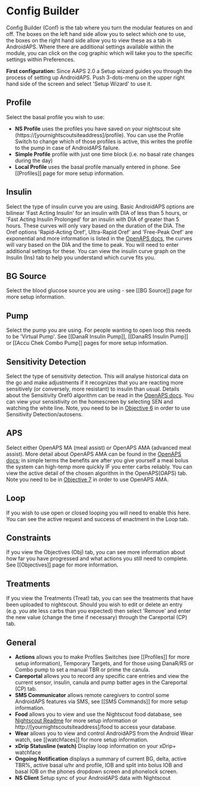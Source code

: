 # Config Builder

Config Builder (Conf) is the tab where you turn the modular features on and off. The boxes on the left hand side allow you to select which one to use, the boxes on the right hand side allow you to view these as a tab in AndroidAPS. Where there are additional settings available within the module, you can click on the cog graphic which will take you to the specific settings within Preferences.

**First configuration:** Since AAPS 2.0 a Setup wizard guides you through the process of setting up AndroidAPS. Push 3-dots-menu on the upper right hand side of the screen and select 'Setup Wizard' to use it.

## Profile

Select the basal profile you wish to use:

* **NS Profile** uses the profiles you have saved on your nightscout site (https://[yournightscoutsiteaddress]/profile). You can use the Profile Switch to change which of those profiles is active, this writes the profile to the pump in case of AndroidAPS failure.
* **Simple Profile** profile with just one time block (i.e. no basal rate changes during the day)
* **Local Profile** uses the basal profile manually entered in phone. See [[Profiles]] page for more setup information.

## Insulin

Select the type of insulin curve you are using. Basic AndroidAPS options are bilinear 'Fast Acting Insulin' for an insulin with DIA of less than 5 hours, or 'Fast Acting Insulin Prolonged' for an insulin with DIA of greater than 5 hours. These curves will only vary based on the duration of the DIA. The Oref options 'Rapid-Acting Oref', Ultra-Rapid Oref' and 'Free-Peak Oref' are exponential and more information is listed in the [OpenAPS docs](http://openaps.readthedocs.io/en/latest/docs/While%20You%20Wait%20For%20Gear/understanding-insulin-on-board-calculations.html#understanding-the-new-iob-curves-based-on-exponential-activity-curves), the curves will vary based on the DIA and the time to peak. You will need to enter additional settings for these. You can view the insulin curve graph on the Insulin (Ins) tab to help you understand which curve fits you.

## BG Source

Select the blood glucose source you are using - see [[BG Source]] page for more setup information.

## Pump

Select the pump you are using. For people wanting to open loop this needs to be 'Virtual Pump'. See [[DanaR Insulin Pump]], [[DanaRS Insulin Pump]] or [[Accu Chek Combo Pump]] pages for more setup information.

## Sensitivity Detection

Select the type of sensitivity detection. This will analyse historical data on the go and make adjustments if it recognizes that you are reacting more sensitively (or conversely, more resistant) to insulin than usual. Details about the Sensitivity Oref0 algorithm can be read in the [OpenAPS docs](http://openaps.readthedocs.io/en/latest/docs/walkthrough/phase-4/advanced-features.html#auto-sensitivity-mode). You can view your sensistivity on the homescreen by selecting SEN and watching the white line. Note, you need to be in [Objective 6](../Usage/Objectives) in order to use Sensitivity Detection/autosens.

## APS

Select either OpenAPS MA (meal assist) or OpenAPS AMA (advanced meal assist). More detail about OpenAPS AMA can be found in the [OpenAPS docs](http://openaps.readthedocs.io/en/latest/docs/Customize-Iterate/autosens.html#advanced-meal-assist-or-ama); in simple terms the benefits are after you give yourself a meal bolus the system can high-temp more quickly IF you enter carbs reliably. You can view the active detail of the chosen algorithm in the OpenAPS(OAPS) tab. Note you need to be in [Objective 7](../Usage/Objectives) in order to use OpenAPS AMA.

## Loop

If you wish to use open or closed looping you will need to enable this here. You can see the active request and success of enactment in the Loop tab.

## Constraints

If you view the Objectives (Obj) tab, you can see more information about how far you have progressed and what actions you still need to complete. See [[Objectives]] page for more information.

## Treatments

If you view the Treatments (Treat) tab, you can see the treatments that have been uploaded to nightscout. Should you wish to edit or delete an entry (e.g. you ate less carbs than you expected) then select 'Remove' and enter the new value (change the time if necessary) through the Careportal (CP) tab.

## General

* **Actions** allows you to make Profiles Switches (see [[Profiles]] for more setup information), Temporary Targets, and for those using DanaR/RS or Combo pump to set a manual TBR or prime the canula.
* **Careportal** allows you to record any specific care entries and view the current sensor, insulin, canula and pump batter ages in the Careportal (CP) tab.
* **SMS Communicator** allows remote caregivers to control some AndroidAPS features via SMS, see [[SMS Commands]] for more setup information.
* **Food** allows you to view and use the Nightscout food database, see [Nightscout Readme](https://github.com/nightscout/cgm-remote-monitor#food-custom-foods) for more setup information or http://[yournightscoutsiteaddress]/food to access your database.
* **Wear** allows you to view and control AndroidAPS from the Android Wear watch, see [[watchfaces]] for more setup information.
* **xDrip Statusline (watch)** Display loop information on your xDrip+ watchface
* **Ongoing Notification** displays a summary of current BG, delta, active TBR%, active basal u/hr and profile, IOB and split into bolus IOB and basal IOB on the phones dropdown screen and phonelock screen.
* **NS Client** Setup sync of your AndroidAPS data with Nightscout
